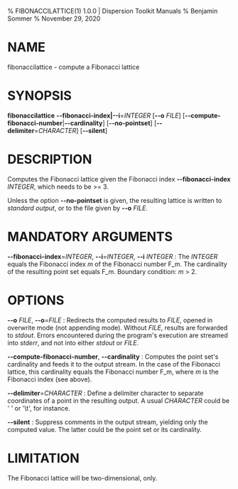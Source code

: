 % FIBONACCILATTICE(1) 1.0.0 | Dispersion Toolkit Manuals
% Benjamin Sommer
% November 29, 2020

# NAME

fibonaccilattice - compute a Fibonacci lattice

# SYNOPSIS

**fibonaccilattice** **\--fibonacci-index|\--i**=*INTEGER* [**\--o** *FILE*] [**\--compute-fibonacci-number**|**\--cardinality**] [**\--no-pointset**] [**\--delimiter**=*CHARACTER*] [**\--silent**]

# DESCRIPTION

Computes the Fibonacci lattice given the Fibonacci index **\--fibonacci-index** *INTEGER*, which needs to be >= 3. 

Unless the option **\--no-pointset** is given, the resulting lattice is written to *standard output*, or to the file given by **\--o** *FILE*. 

# MANDATORY ARGUMENTS

**\--fibonacci-index**=*INTEGER*, **\--i**=*INTEGER*, **\--i** *INTEGER*
:   The *INTEGER* equals the Fibonacci index *m* of the Fibonacci number F_m. The cardinality of the resulting point set equals F_m. Boundary condition: *m* > 2.

# OPTIONS

**\--o** *FILE*, **\--o**=*FILE*
:   Redirects the computed results to *FILE*, opened in overwrite mode (not appending mode). Without *FILE*, results are forwarded to *stdout*. Errors encountered during the program's execution are streamed into *stderr*, and not into either *stdout* or *FILE*.

**\--compute-fibonacci-number**, **\--cardinality**
:   Computes the point set's cardinality and feeds it to the output stream. In the case of the Fibonacci lattice, this cardinality equals the Fibonacci number F_m, where *m* is the Fibonacci index (see above).

**\--delimiter**=*CHARACTER*
:   Define a delimiter character to separate coordinates of a point in the resulting output. A usual *CHARACTER* could be \' \' or \'\\t\', for instance.

**\--silent**
:   Suppress comments in the output stream, yielding only the computed value. The latter could be the point set or its cardinality.

# LIMITATION

The Fibonacci lattice will be two-dimensional, only.